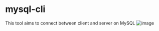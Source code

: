 # mysql-cli
This tool aims to connect between client and server on MySQL
![image](https://github.com/khuluqilkarim/mysql-cli/assets/128450290/73ad1c83-be16-4efa-b136-f9c0c8c6eb86)
